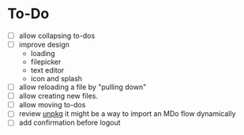 # To-Do

- [ ] allow collapsing to-dos
- [ ] improve design
  - loading
  - filepicker
  - text editor
  - icon and splash
- [ ] allow reloading a file by "pulling down"
- [ ] allow creating new files.
- [ ] allow moving to-dos
- [ ] review [unpkg](https://unpkg.com/)
      it might be a way to import an MDo flow dynamically
- [ ] add confirmation before logout
